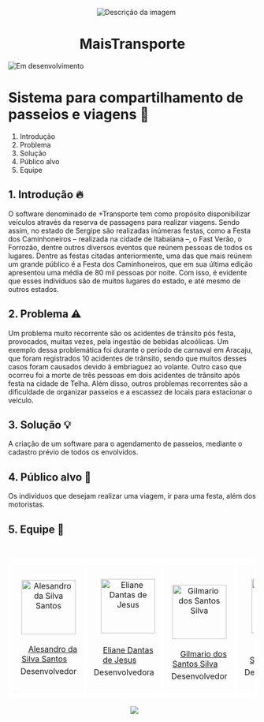 <p align="center">
    <img src="https://github.com/marcosdosea/MaisTransporte/assets/105898363/51077b38-740d-4966-a0df-bfc15032ed5a" alt="Descrição da imagem">
</p>
<h1 align="center"> MaisTransporte </h1>

![Em desenvolvimento](https://img.shields.io/badge/Status-Em%20desenvolvimento-red?style=flat) 
 # Sistema para compartilhamento de passeios e viagens 🚀

1. Introdução
2. Problema
3. Solução
4. Público alvo
5. Equipe

## 1. Introdução 🔥
O software denominado de +Transporte tem como propósito disponibilizar veículos através da reserva de passagens para realizar viagens.
Sendo assim, no estado de Sergipe são realizadas inúmeras festas, como a Festa dos Caminhoneiros – realizada na cidade de Itabaiana –, o Fast Verão, o Forrozão, dentre outros diversos eventos que reúnem pessoas de todos os lugares. Dentre as festas citadas anteriormente, uma das que mais reúnem um grande público é a Festa dos Caminhoneiros, que em sua última edição apresentou uma média de 80 mil pessoas por noite. Com isso, é evidente que esses indivíduos são de muitos lugares do estado, e até mesmo de outros estados.

## 2. Problema ⚠️
Um problema muito recorrente são os acidentes de trânsito pós festa, provocados, muitas vezes, pela ingestão de bebidas alcoólicas. Um exemplo dessa problemática foi durante o período de carnaval em Aracaju, que foram registrados 10 acidentes de trânsito, sendo que muitos desses casos foram causados devido à embriaguez ao volante. Outro caso que ocorreu foi a morte de três pessoas em dois acidentes de trânsito após festa na cidade de Telha. Além disso, outros problemas recorrentes são a dificuldade de organizar passeios e a escassez de locais para estacionar o veículo.

## 3. Solução 💡
A criação de um software para o agendamento de passeios, mediante o cadastro prévio de todos os envolvidos.

## 4. Público alvo 🎯
Os indivíduos que desejam realizar uma viagem, ir para uma festa, além dos motoristas.

## 5. Equipe 🤝 
<table style="border-collapse: collapse; border: 5px solid white;">
<tr>
<td align="center" style="border: 5px solid white; padding: 10px;">
    <img src="https://avatars.githubusercontent.com/u/105898363?v=4" alt="Alesandro da Silva Santos" width="110px">
    <br>
    <a href="https://github.com/Alesandr0" target="_blank"> Alesandro da Silva Santos</a>
    <div style="padding: 5px;">Desenvolvedor</div>
    </td>
<td align="center" style="border: 5px solid white; padding: 10px;">
    <img src="https://github.com/marcosdosea/MaisTransporte/assets/105898363/e0526e5e-064e-4b91-aa37-36c9ebf052e5" alt="Eliane Dantas de Jesus" width="110px">
    <br>
    <a href="https://github.com/Elianedantas" target="_blank">Eliane Dantas de Jesus</a>
    <div style="padding: 5px;">Desenvolvedora</div>
</td>
<td align="center" style="border: 5px solid white; padding: 10px;">
    <img src="https://github.com/marcosdosea/MaisTransporte/assets/105898363/e283cf1e-c2df-43f7-bdbc-b326eeec5800" alt="Gilmario dos Santos Silva" width="110px">
    <br>
    <a href="https://github.com/gilmariosantos1" target="_blank">Gilmario dos Santos Silva</a>
    <div style="padding: 5px;">Desenvolvedor</div>
</td>
  <td align="center" style="border: 5px solid white; padding: 10px;">
    <img src="https://avatars.githubusercontent.com/u/102239679?v=4" alt="Natalia da Silva Costa" width="110px">
    <br>
    <a href="https://github.com/nataliascosta" target="_blank">Natalia da Silva Costa</a>
    <div style="padding: 5px;">Desenvolvedora</div>
</table>
<p align="center"> 
  <img src="https://github.com/marcosdosea/MaisTransporte/assets/105898363/ad2c9860-287c-4989-a251-f24b36e4a97f">
</p>
